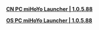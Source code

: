 **[CN PC miHoYo Launcher | 1.0.5.88](https://autopatchcn.juequling.com/package_download/op/client_app/download/20240618183950_ehxltROsR67s5q43/defaultldypc/ZenlessZoneZero_setup_202406181702.exe)**

**[OS PC miHoYo Launcher | 1.0.5.88](https://download-porter.hoyoverse.com/download-porter/2024/06/27/ZenlessZoneZero_setup_20240619172322_Fdm2LAw0My33jslM_202406191659.exe?trace_key=ZenlessZoneZero_install_ua_89060e19e174)**
